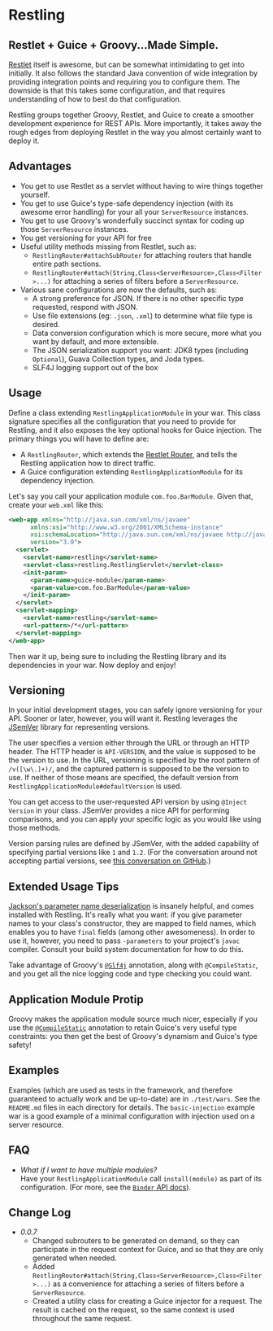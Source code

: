 Restling
========

Restlet + Guice + Groovy...Made Simple.
--------------------------------------------------

[Restlet](http://restlet.com/products/restlet-framework/features/) itself is awesome, but can be somewhat intimidating to get into initially. It also follows
the standard Java convention of wide integration by providing integration points and requiring you to configure them. The downside is that this takes some
configuration, and that requires understanding of how to best do that configuration.

Restling groups together Groovy, Restlet, and Guice to create a smoother development experience for REST APIs. More importantly, it takes away the rough edges
from deploying Restlet in the way you almost certainly want to deploy it.

Advantages
--------------

  * You get to use Restlet as a servlet without having to wire things together yourself.
  * You get to use Guice's type-safe dependency injection (with its awesome error handling) for your all your `ServerResource` instances.
  * You get to use Groovy's wonderfully succinct syntax for coding up those `ServerResource` instances.
  * You get versioning for your API for free
  * Useful utility methods missing from Restlet, such as:
    * `RestlingRouter#attachSubRouter` for attaching routers that handle entire path sections.
    * `RestlingRouter#attach(String,Class<ServerResource>,Class<Filter>...)` for attaching a series of filters before a `ServerResource`.
  * Various sane configurations are now the defaults, such as:
    * A strong preference for JSON. If there is no other specific type requested, respond with JSON.
    * Use file extensions (eg: `.json`, `.xml`) to determine what file type is desired.
    * Data conversion configuration which is more secure, more what you want by default, and more extensible.
    * The JSON serialization support you want: JDK8 types (including `Optional`), Guava Collection types, and Joda types.
    * SLF4J logging support out of the box

Usage
---------------

Define a class extending `RestlingApplicationModule` in your war. This class signature specifies all the configuration that you need to provide for Restling,
and it also exposes the key optional hooks for Guice injection. The primary things you will have to define are:

  * A `RestlingRouter`, which extends the [Restlet Router](http://restlet.com/technical-resources/restlet-framework/guide/2.3/core/routing/hierarchical-uris),
    and tells the Restling application how to direct traffic.
  * A Guice configuration extending `RestlingApplicationModule` for its dependency injection.

Let's say you call your application module `com.foo.BarModule`.  Given that, create your `web.xml` like this:

```xml
<web-app xmlns="http://java.sun.com/xml/ns/javaee"
      xmlns:xsi="http://www.w3.org/2001/XMLSchema-instance"
      xsi:schemaLocation="http://java.sun.com/xml/ns/javaee http://java.sun.com/xml/ns/javaee/web-app_3_0.xsd"
      version="3.0">
  <servlet>
    <servlet-name>restling</servlet-name>
    <servlet-class>restling.RestlingServlet</servlet-class>
    <init-param>
      <param-name>guice-module</param-name>
      <param-value>com.foo.BarModule</param-value>
    </init-param>
  </servlet>
  <servlet-mapping>
    <servlet-name>restling</servlet-name>
    <url-pattern>/*</url-pattern>
  </servlet-mapping>
</web-app>
```

Then war it up, being sure to including the Restling library and its dependencies in your war. Now deploy and enjoy!

Versioning
------------

In your initial development stages, you can safely ignore versioning for your API. Sooner or later, however, you will want it. Restling leverages the
[JSemVer](https://github.com/zafarkhaja/jsemver) library for representing versions.

The user specifies a version either through the URL or through an HTTP header.  The HTTP header is `API-VERSION`, and the value is supposed to be the version to use.
In the URL, versioning is specified by the root pattern of `/v([\w\.]+)/`, and the captured pattern is supposed to be the version to use. If neither of those means
are specified, the default version from `RestlingApplicationModule#defaultVersion` is used.

You can get access to the user-requested API version by using `@Inject Version` in your class. JSemVer provides a nice API for performing comparisons, and you can
apply your specific logic as you would like using those methods.

Version parsing rules are defined by JSemVer, with the added capability of specifying partial versions like `1` and
`1.2`. (For the conversation around not accepting partial versions, see
[this conversation on GitHub](https://github.com/zafarkhaja/jsemver/issues/15?_pjax=%23js-repo-pjax-container#issuecomment-68672473).)


Extended Usage Tips
--------------------

[Jackson's parameter name deserialization](https://github.com/FasterXML/jackson-module-parameter-names) is insanely helpful, and comes installed with Restling.
It's really what you want:
if you give parameter names to your class's constructor, they are mapped to field names, which enables you to have `final` fields (among other awesomeness).
In order to use it, however, you need to pass `-parameters` to your project's `javac` compiler. Consult your build system documentation for how to do this.

Take advantage of Groovy's [`@Slf4j`](http://docs.groovy-lang.org/latest/html/api/groovy/util/logging/Slf4j.html) annotation, along with `@CompileStatic`, and
you get all the nice logging code and type checking you could want.

Application Module Protip
---------------------------

Groovy makes the application module source much nicer, especially if you use the
[`@CompileStatic`](http://docs.groovy-lang.org/latest/html/gapi/groovy/transform/CompileStatic.html) annotation to retain Guice's very useful type constraints:
you then get the best of Groovy's dynamism and Guice's type safety!

Examples
-----------

Examples (which are used as tests in the framework, and therefore guaranteed to actually work and be up-to-date) are in `./test/wars`. See the `README.md` files
in each directory for details. The `basic-injection` example war is a good example of a minimal configuration with injection used on a server resource.

FAQ
-------

  * *What if I want to have multiple modules?* <br />Have your `RestlingApplicationModule` call `install(module)` as part of its configuration. (For more, see the [`Binder` API docs](http://google.github.io/guice/api-docs/latest/javadoc/com/google/inject/Binder.html#install-com.google.inject.Module-)).

Change Log
-------------

* *0.0.7*
  * Changed subrouters to be generated on demand, so they can participate in the request context for Guice, and so that they are only generated when needed.
  * Added `RestlingRouter#attach(String,Class<ServerResource>,Class<Filter>...)` as a convenience for attaching a series of filters before a `ServerResource`.
  * Created a utility class for creating a Guice injector for a request. The result is cached on the request, so the same context is used throughout the same request.
